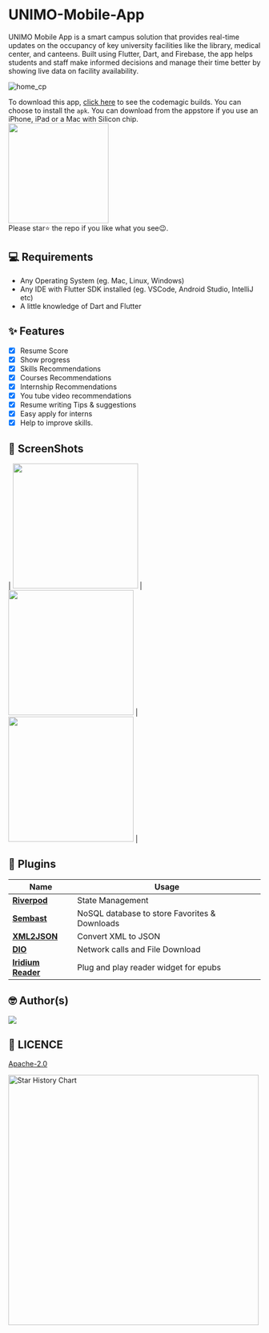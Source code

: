 # UNIMO-Mobile-App
UNIMO Mobile App is a smart campus solution that provides real-time updates on the occupancy of key university facilities like the library, medical center, and canteens. Built using Flutter, Dart, and Firebase, the app helps students and staff make informed decisions and manage their time better by showing live data on facility availability. 
<br>

![home_cp](https://github.com/AnuV6/)
<br>

To download this app, <a href="https://github.com/AnuV6/UNIMO-Mobile-App">click here</a> to see the codemagic builds. You can choose to install the `apk`.
You can download from the appstore if you use an iPhone, iPad or a Mac with Silicon chip.
<br>
<a href="https://apps.apple.com/"><img src="https://github.com/user-attachments/assets/27307ac1-8bb9-400b-9482-658fb1b9ec0f" width="200"></img></a>
<br> Please star⭐ the repo if you like what you see😉.

## 💻 Requirements

- Any Operating System (eg. Mac, Linux, Windows)
- Any IDE with Flutter SDK installed (eg. VSCode, Android Studio, IntelliJ etc)
- A little knowledge of Dart and Flutter

## ✨ Features

- [x] Resume Score
- [x] Show progress
- [x] Skills Recommendations
- [x] Courses Recommendations
- [x] Internship Recommendations
- [x] You tube video recommendations
- [x] Resume writing Tips & suggestions 
- [x] Easy apply for interns 
- [x] Help to improve skills.

## 📸 ScreenShots

| <img src="https://github.com/user-attachments/assets/fa68b1d0-ba0b-444a-b44c-a2b93dbde46c" width="250">  |
 <img src="https://github.com/user-attachments/assets/4759594c-da92-48a6-8580-ef00e88c8c9a" width="250">   | <img src="screenshots/s6.jpeg" width="250">  |
 

## 🔌 Plugins

| Name                                                                   | Usage                                         |
| ---------------------------------------------------------------------- | --------------------------------------------- |
| [**Riverpod**](https://pub.dev/packages/flutter_riverpod)              | State Management                              |
| [**Sembast**](https://pub.dev/packages/sembast)                        | NoSQL database to store Favorites & Downloads |
| [**XML2JSON**](https://pub.dev/packages/xml2json)                      | Convert XML to JSON                           |
| [**DIO**](https://pub.dev/packages/dio)                                | Network calls and File Download               |
| [**Iridium Reader**](https://github.com/Mantano/iridium_reader_widget) | Plug and play reader widget for epubs         |


## 🤓 Author(s)

<a href="https://github.com/AnuV6/UNIMO-Mobile-App/graphs/contributors">
  <img src="https://contrib.rocks/image?repo=AnuV6/UNIMO-Mobile-App" />
</a>

## 🔖 LICENCE

[Apache-2.0](LICENSE)

<a href="https://github.com/AnuV6/UNIMO-Mobile-App">
        <img width="500" alt="Star History Chart" src="https://api.star-history.com/svg?repos=AnuV6/UNIMO-Mobile-App&type=Date">
      </a>
